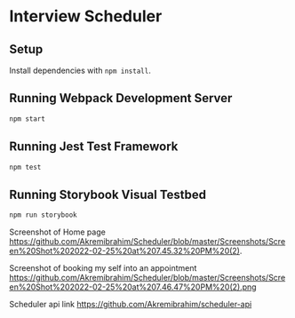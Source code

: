 # Interview Scheduler

## Setup

Install dependencies with `npm install`.

## Running Webpack Development Server

```sh
npm start
```

## Running Jest Test Framework

```sh
npm test
```

## Running Storybook Visual Testbed

```sh
npm run storybook
```
Screenshot of Home page https://github.com/Akremibrahim/Scheduler/blob/master/Screenshots/Screen%20Shot%202022-02-25%20at%207.45.32%20PM%20(2).

Screenshot of booking my self into an appointment https://github.com/Akremibrahim/Scheduler/blob/master/Screenshots/Screen%20Shot%202022-02-25%20at%207.46.47%20PM%20(2).png

Scheduler api link https://github.com/Akremibrahim/scheduler-api